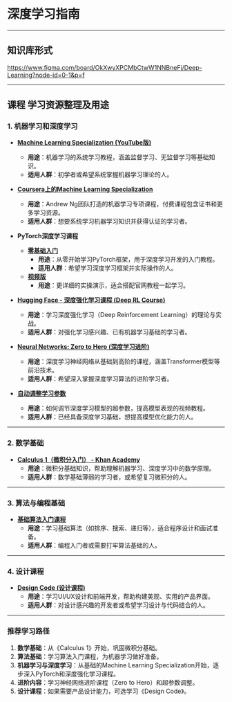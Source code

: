# 深度学习指南

***
## 知识库形式
https://www.figma.com/board/OkXwyXPCMbCtwW1NNBneFj/Deep-Learning?node-id=0-1&p=f

***

## 课程 学习资源整理及用途

### 1. 机器学习和深度学习

- **[Machine Learning Specialization (YouTube版)](https://youtube.com/playlist?list=PLkDaE6sCZn6FNC6YRfRQc_FbeQrF8BwGl&si=zUi7Un3j9ckqQwl6)**
    - **用途**：机器学习的系统学习教程，涵盖监督学习、无监督学习等基础知识。
    - **适用人群**：初学者或希望系统掌握机器学习理论的人。

- **[Coursera上的Machine Learning Specialization](https://www.coursera.org/specializations/machine-learning-introduction#courses)**
    - **用途**：Andrew Ng团队打造的机器学习专项课程，付费课程包含证书和更多学习资源。
    - **适用人群**：想要系统学习机器学习知识并获得认证的学习者。

- **PyTorch深度学习课程**
    - **[零基础入门](https://www.learnpytorch.io/)**
        - **用途**：从零开始学习PyTorch框架，用于深度学习开发的入门教程。
        - **适用人群**：希望学习深度学习框架并实际操作的人。
    - **[视频版](https://www.youtube.com/watch?v=V_xro1bcAuA&t=17589s)**
        - **用途**：更详细的实操演示，适合搭配官网教程一起学习。

- **[Hugging Face - 深度强化学习课程 (Deep RL Course)](https://huggingface.co/learn/deep-rl-course)**
    - **用途**：学习深度强化学习（Deep Reinforcement Learning）的理论与实战。
    - **适用人群**：对强化学习感兴趣、已有机器学习基础的学习者。

- **[Neural Networks: Zero to Hero (深度学习进阶)](https://youtube.com/playlist?list=PLAqhIrjkxbuWI23v9cThsA9GvCAUhRvKZ&si=0zge9ufqcbG4Qko)**
    - **用途**：深度学习神经网络从基础到高阶的课程，涵盖Transformer模型等前沿技术。
    - **适用人群**：希望深入掌握深度学习算法的进阶学习者。

- **[自动调整学习参数](https://www.youtube.com/watch?v=P6NwZVI8ttc)**
    - **用途**：如何调节深度学习模型的超参数，提高模型表现的视频教程。
    - **适用人群**：已经具备深度学习基础，想提高模型优化能力的人。

***

### 2. 数学基础

- **[Calculus 1（微积分入门） - Khan Academy](https://www.khanacademy.org/math/calculus-1)**
    - **用途**：微积分基础知识，帮助理解机器学习、深度学习中的数学原理。
    - **适用人群**：数学基础薄弱的学习者，或希望复习微积分的人。

***

### 3. 算法与编程基础

- **[基础算法入门课程](https://github.com/krahets/hello-algo)**
    - **用途**：学习基础算法（如排序、搜索、递归等），适合程序设计和面试准备。
    - **适用人群**：编程入门者或需要打牢算法基础的人。

***

### 4. 设计课程

- **[Design Code (设计课程)](https://designcode.io/)**
    - **用途**：学习UI/UX设计和前端开发，帮助构建美观、实用的产品界面。
    - **适用人群**：对设计感兴趣的开发者或希望学习设计与代码结合的人。

***

### 推荐学习路径
1. **数学基础**：从《Calculus 1》开始，巩固微积分基础。
2. **算法基础**：学习算法入门课程，为机器学习做好准备。
3. **机器学习与深度学习**：从基础的Machine Learning Specialization开始，逐步深入PyTorch和深度强化学习课程。
4. **进阶内容**：学习神经网络进阶课程（Zero to Hero）和超参数调整。
5. **设计课程**：如果需要产品设计能力，可选学习《Design Code》。
